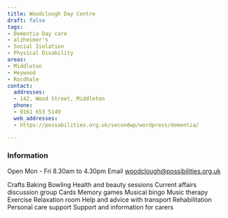 ```yaml
---
title: Woodclough Day Centre
draft: false
tags:
- Dementia Day care
- alzheimer's
- Social Isolation
- Physical Disability
areas:
- Middleton
- Heywood
- Rocdhale
contact:
  addresses:
  - 142, Wood Street, Middleton
  phone:
  - 0161 653 5149
  web_addresses:
  - https://possabilities.org.uk/secondwp/wordpress/dementia/

---
```


### Information

Open Mon - Fri 8.30am to 4.30pm
Email woodclough@possibilities.org.uk

Crafts
Baking
Bowling
Health and beauty sessions
Current affairs discussion group
Cards
Memory games
Musical bingo
Music therapy
Exercise
Relaxation room
Help and advice with transport
Rehabilitation
Personal care support
Support and information for carers
